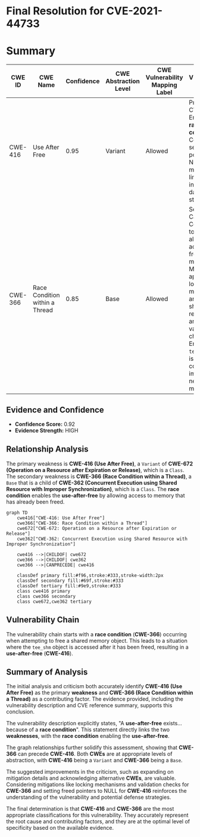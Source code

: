 # Final Resolution for CVE-2021-44733

# Summary
| CWE ID | CWE Name | Confidence | CWE Abstraction Level | CWE Vulnerability Mapping Label | CWE-Vulnerability Mapping Notes |
|---|---|---|---|---|---|
| CWE-416 | Use After Free | 0.95 | Variant | Allowed | Primary CWE. Enabled by **race condition**. Consider setting freed pointers to NULL, but may have limited utility in complex data structures.  |
| CWE-366 | Race Condition within a Thread | 0.85 | Base | Allowed | Secondary Candidate. Contributes to UAF by allowing access to freed memory.  Mitigate with appropriate locking mechanisms around shared resources and validation checks. Ensure the `teedev` mutex is used correctly or implement a new locking method. |

## Evidence and Confidence

*   **Confidence Score:** 0.92
*   **Evidence Strength:** HIGH

## Relationship Analysis
The primary weakness is **CWE-416 (Use After Free)**, a `Variant` of **CWE-672 (Operation on a Resource after Expiration or Release)**, which is a `Class`. The secondary weakness is **CWE-366 (Race Condition within a Thread)**, a `Base` that is a child of **CWE-362 (Concurrent Execution using Shared Resource with Improper Synchronization)**, which is a `Class`. The **race condition** enables the **use-after-free** by allowing access to memory that has already been freed.

```mermaid
graph TD
    cwe416["CWE-416: Use After Free"]
    cwe366["CWE-366: Race Condition within a Thread"]
    cwe672["CWE-672: Operation on a Resource after Expiration or Release"]
    cwe362["CWE-362: Concurrent Execution using Shared Resource with Improper Synchronization"]
    
    cwe416 -->|CHILDOF| cwe672
    cwe366 -->|CHILDOF| cwe362
    cwe366 -->|CANPRECEDE| cwe416
    
    classDef primary fill:#f96,stroke:#333,stroke-width:2px
    classDef secondary fill:#69f,stroke:#333
    classDef tertiary fill:#9e9,stroke:#333
    class cwe416 primary
    class cwe366 secondary
    class cwe672,cwe362 tertiary
```

## Vulnerability Chain
The vulnerability chain starts with a **race condition** (**CWE-366**) occurring when attempting to free a shared memory object. This leads to a situation where the `tee_shm` object is accessed after it has been freed, resulting in a **use-after-free** (**CWE-416**).

## Summary of Analysis
The initial analysis and criticism both accurately identify **CWE-416 (Use After Free)** as the primary **weakness** and **CWE-366 (Race Condition within a Thread)** as a contributing factor. The evidence provided, including the vulnerability description and CVE reference summary, supports this conclusion.

The vulnerability description explicitly states, "A **use-after-free** exists... because of a **race condition**". This statement directly links the two **weaknesses**, with the **race condition** enabling the **use-after-free**.

The graph relationships further solidify this assessment, showing that **CWE-366** can precede **CWE-416**. Both **CWEs** are at appropriate levels of abstraction, with **CWE-416** being a `Variant` and **CWE-366** being a `Base`.

The suggested improvements in the criticism, such as expanding on mitigation details and acknowledging alternative **CWEs**, are valuable. Considering mitigations like locking mechanisms and validation checks for **CWE-366** and setting freed pointers to NULL for **CWE-416** reinforces the understanding of the vulnerability and potential defense strategies.

The final determination is that **CWE-416** and **CWE-366** are the most appropriate classifications for this vulnerability. They accurately represent the root cause and contributing factors, and they are at the optimal level of specificity based on the available evidence.